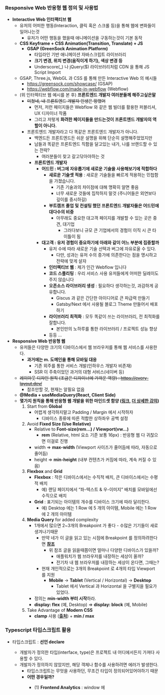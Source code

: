 ### Responsive Web 반응형 웹 정의 및 사용법

- **Interactive Web 인터랙티브 웹**
    - 유저의 어떠한 행동(Interaction, 클릭 혹은 스크롤 등)을 통해 웹에 변화들이 일어나는것
        - 유저가 어떤 행동을 했을때 애니메이션을 구동하는것이 기본 동작
    - **CSS Keyframe + CSS Animation(Transition, Translate) + JS**
        - **GSAP (GreenSock Animation Platform)**
            - 타임라인 기반 애니메이션 자바스크립트 라이브러리
            - **크기 변경, 위치 변경(움직이게 하기), 색상 변경 등**
            - Underscore(_) 나 jQuery($) 라이브러리처럼 CDN 을 통해 JS Script Import
    - GSAP, Three.js, WebGL 과 CSS 를 통해 만든 Interactive Web 의 예시들
        - https://greensock.com/showcase/ (GSAP)
        - https://webflow.com/made-in-webflow (Webflow)
    - (위 인터렉티브 웹 예시를 본 후) **프론트엔드 개발자 여러분들께 해주고싶은말**
        - ~~미쳤네, 내 프론트엔드 개발자 인생은 망했어~~
            - 먼저, 저런 페이지들은 Webflow 와 같은 웹 빌더를 활용한 퍼블리셔, UX 디자이너 작품
            - 그리고 저렇게 **화려한 페이지들을 만드는것이 프론트엔드 개발자의 역할이 아니다.**
        - 프론트엔드 개발자라고 다 똑같은 프론트엔드 개발자가 아니다.
            - 백엔드든 프론트엔드든 쉬운 설명을 위해 단순히 설명해주었었지만
            - 남들과 똑같은 프론트엔드 직함을 달고있는 내가, 나를 브랜드할 수 있는 전략?
                - 여러분들이 찾고 갈고닦아야하는 것
            - **프론트엔드 개발자**
                - **어드민 : 버그에 자유롭기에 새로운 기술을 사용해보기에 적합하다**
                    - **새로운 기술셋 적용** : 새로운 기술들을 빠르게 적용하는 민첩함을 가졌습니다.
                        - 기존 기술과의 차이점에 대해 명확히 알면 좋음
                        - 너무 새로운 것들에 집착하지 말것 (주니어들은 외연보다 깊이를 중시하길)
                    - **부트캠프 졸업 및 컨설팅 했던 프론트엔드 개발자들은 어드민에 대다수의 비중**
                        - 아무래도 중요한 대고객 페이지를 개발할 수 있는 곳은 중견, 대기업
                            - 그러다보니 규모 큰 기업에서의 경험이 이직 시 큰 타이틀이 됨
                - **대고객 : 유저 경험이 중요하기에 아래와 같이 어느 부분에 집중할까**
                    - 유저 수에 따라 새로운 기술 선택과 버그에 자유로울 수 있다.
                        - 다만, 성과는 유저 수의 증가에 의존한다는 점을 명시하고 전략에 맞게 살자
                    - **인터렉티브 웹** : 제가 인간 Webflow 입니다
                    - **코드 스플리팅** : 우리 서비스 사용 유저들에게 어떠한 딜레이도 주지 않습니다
                    - **오픈소스 라이브러리 생성** : 필요하다 생각하는것, 과감하게 공유합니다.
                        - Giscus 과 같은 간단한 아이디어로 큰 파급력 만들기
                        - Gatsby/Next 에서 사용될 블로그 Theme 만들어서 배포하기
                    - **라이브러리 최적화** : 모두 똑같이 쓰는 라이브러리, 전 최적화를 잘합니다.
                        - 본인만의 노하루를 통한 라이브러리 / 프로젝트 성능 향상
                    - 등등 …
- **Responsive Web 반응형 웹**
    - 유저들은 다양한 크기의 디바이스에서 웹 브라우저를 통해 웹 서비스를 사용한다.
        - **과거에는 m. 도메인을 통해 모바일 대응**
            - 기존 외주를 통한 서비스 개발(인하우스 개발자 비존재)
            - SSR 이 주축이었던 과거의 대형 서비스(네이버 등)
    - ~~레이아웃 디자인 원칙 (조금은 디자이너에 가까운 역량) : https://every-layout.dev/~~
        - 참조만할 것, 현재는 알필요 없음
    - **@Media + useMediaQuery(React, Client Side)**
    - **몇가지 원칙을 통해 반응형 웹 개발을 위한 마인드셋 함양 ([링크](https://youtu.be/VQraviuwbzU?si=C8vMBB9Ww3KPSmjP), [더 상세한 강의](https://youtu.be/srvUrASNj0s?si=LOfUih7hvM5kzWMg))**
        1. Start from **Global**
            - 어렵게 생각하지말고 Padding / Margin 에서 시작하자
                - 디바이스 종류에 따른 적합한 상하좌우 공백 설정
        2. Avoid **Fixed Size (Use Relative)**
            - Relative to **Font-size(rem…) / Viewport(vw…)**
                - **rem** (Relative, html 요소 기준 보통 16px) : 반응형 웹 다 귀찮으면 이걸로 진행
            - width ⇒ **max-width** (Viewport 사이즈가 줄어듬에 따라, 자동으로 줄어듬)
            - height ⇒ **min-height** (내부 컨텐츠가 커짐에 따라, 계속 커질 수 있음)
        3. **Flexbox** and **Grid**
            - **Flexbox** : 작은 디바이스에서는 수직적 배치, 큰 디바이스에서는 수평적 배치
                - 예) 랜딩 페이지에서 “좌-텍스트 & 우-이미지” 배치를 모바일에선 수직으로 배치
            - **Grid** : 표기되는 아이템의 개수를 디바이스 크기에 따라 달리한다.
                - 예) Desktop 에는 1 Row 에 5 개의 아이템, Mobile 에는 1 Row 에 2 개의 아이템
        4. **Media Query** for added complexity
            - 1개에서 많으면 2~3개의 Breakpoint 가 좋다 - 수많은 기기들이 새로 생겨나기때문
                - 만약 네가 이 글을 읽고 있는 시점에 Breakpoint 를 정의하려한다면 **[참조](https://www.freecodecamp.org/news/the-100-correct-way-to-do-css-breakpoints-88d6a5ba1862/)**
                    - 위 참조 글을 읽을때쯤이면 얼마나 다양한 디바이스가 있을까?
                        - 애플워치가 웹 브라우저를 내장하는 세상이 올까?
                        - 전기차 내 웹 브라우저를 내장하는 세상이 온다면, 그때는?
                - 현재 개인적으로는 3개의 Breakpoint 로 4개의 타입 Viewport 를 지원
                    - **Mobile** → **Tablet** (Vertical / Horizontal) → **Desktop**
                        - Tablet 에서 Vertical 과 Horizontal 을 구별지을 필요가 있었다.
            - 정의는 **min-width 부터 시작**하라.
            - **display: flex** (예, Desktop) ⇒ **display: block** (예, Mobile)
        5. Take Advantage of **Modern CSS**
            - **clamp** 사용 (**[출처](https://web.dev/i18n/ko/min-max-clamp/)**) + **min / max**

### Typescript 타입스크립트 활용

- 타입스크립트 : **선언 declare**
    - 개발자가 정의한 타입(interface, type)은 프로젝트 내 어디에서든지 가져다 사용할 수 있다.
    - 개발자가 정의하지 않았지만, 해당 객체나 함수를 사용하려면 에러가 발생한다.
        - 타입스크립트는 무엇을 사용하던, 무조건 타입이 정의되어있어야하기 때문
        - **어떤 경우일까?**
            - (1) **Frontend Analytics** : window 에 <script> 태그를 통해 객체/함수를 주입하여 사용

               <img width="608" alt="Untitled (1)" src="https://github.com/TaskerJang/ASAC-3rd-Study/assets/124780552/cd29169e-eed2-44e8-91b2-318b9e67ef84">


            - (2) **Customize, Expand Types** : next-auth 의 경우 **커스텀 Session** 타입 정의 필요

    + 추가로 학습할 내용 : **Pixel**(Facebook), **GA** 등등 은 어떻게 활용되는가?

    - **2가지 방식**으로 정보를 수집한다.
        1. Javascript 가 자동으로 **유저의 행동 및 페이지 이동 흐름 분석**
        2. **Pixel, GA 가 제공하는 특정 이벤트 발행**
            - **Type + Payload** 를 보낸다는 점에서 Reducer 랑 비슷한 느낌, 물론 다릅니다.
                - 예) Type : **“Purchase”** + Payload : **“고객아이디, 위치, 가격, 상품 정보 등”**
- 타입스크립트 : **선언 파일 (*.d.ts)**
    - 위에서 선언 declare 가 왜 필요한지 이해했다.
        - **언제 필요로 할까?**
            - (1) **Library 사용 시 혹은 만들어 배포할 시**
                1. Vanilla JS 만으로 구성된 라이브러리를 배포하고
                    - 개별 배포가 아닌 라이브러리 자체가 *.d.ts 를 갖고 있을수도 있다.
                        - 예) react-hook-form

                            <img width="633" alt="Untitled (2)" src="https://github.com/TaskerJang/ASAC-3rd-Study/assets/124780552/2f5ba740-164f-4117-9325-202b66463a67">

                2. TS declare 만으로 구성된 @types 라이브러리를 개별로 배포한다.
            - (2) **Customize, Expand Types** : 앞선 next-auth 와 동일하게 타입 확장 시
- 타입스크립트 : **Generic 제네릭**

    [[TypeScript] 타입스크립트 - Generic](https://im-developer.tistory.com/189)

- 타입스크립트 + **Emotion/Styled** : Styled 확장한 React Component 에서 Props 정의하고 싶다면

    [Emotion – TypeScript](https://emotion.sh/docs/typescript)

    ```tsx
    type ImageProps = {
      src: string
      width: number
    }

    // Using a css block = `` 반환
    const Image0 = styled('div')<ImageProps>`
      color: ${(props) => props.theme.palette.primary.main};
      width: ${(props) => props.width};
      background: url(${(props) => props.src}) center center;
      background-size: contain;
    `

    // {} 반환
    const Image1 = styled('div')<ImageProps>((props) => ({
      color: props.theme.palette.primary.main,
      width: props.width,
      background: `url(${props.src}) center center`,
      backgroundSize: 'contain',
    }))
    ```

- 타입스크립트 : **기존 HTML 요소를 확장한 새 React Component 만들시 타입을 어떻게 정의할까**

    [TypeScript + React: Component patterns](https://fettblog.eu/typescript-react-component-patterns/)

    - **Spread attributes to HTML elements**
        - `JSX.IntrinsicElements["button"]`
            - **JSX.IntrinsicElements** 는 HTML 요소의 속성을 자식 타입으로 매핑

        ```tsx
        type ButtonProps = JSX.IntrinsicElements["button"];

        function Button({ ...allProps }: ButtonProps) {
          return <button {...allProps} />;
        }
        ```

    - **Preset attributes + Omit ⇒** Hint : **현업에서 Omit 을 가장 잘 활용했었습니다.**
        - **Omit** 을 사용할때는 거의 기존 HTML 요소 를 확장한 새 React Component 만들었을때
            - 기존 HTML 요소 Props 중에 특정 Props 를 고정하고 싶을때
            - 기존 HTML 요소 Props 중에 특정 Props 만 사용하고 싶을때
                - 너무 많은 Props 들이 있어서, 해당 컴포넌트 사용자에게 불필요한 복잡도를 주기때문

        ```tsx
        type ButtonProps =
          Omit<JSX.IntrinsicElements["button"], "type">;

        function Button({ ...allProps }: ButtonProps) {
          return <button type="button" {...allProps} />;
        }

        // 💥 This breaks, as we omitted type
        const z = <Button type="button">Hi</Button>;
        ```

    - **~~MakeRequired 라는 커스텀 타입 만들어보기~~** - 어려워서 패스할 것

        ```tsx
        type MakeRequired<T, K extends keyof T> = Omit<T, K> &
          Required<{ [P in K]: T[P] }>;

        type ImgProps
          = MakeRequired<
            JSX.IntrinsicElements["img"],
            "alt" | "src"
          >;

        export function Img({ alt, ...allProps }: ImgProps) {
          return <img alt={alt} {...allProps} />;
        }

        const zz = <Img alt="..." src="..." />;
        ```

    - **Controlled Input (제어 컴포넌트) 를 위한 커스텀 타입 만들어보기**
        - `JSX.IntrinsicElements["button"]`
            - **JSX.IntrinsicElements** 는 HTML 요소의 속성을 자식 타입으로 매핑

        ```tsx
        type ButtonProps = JSX.IntrinsicElements["button"];

        function Button({ ...allProps }: ButtonProps) {
          return <button {...allProps} />;
        }
        ```

    - Next.js 의 **Caching 총 4가지** 이해하기 (**중요!**)
        - (A) **Server 에서의 Caching**
            - **Request Memoization** (React Feature) 와 **Data Cache** (Next.js Feature) 동작 차이
                - (1) **Request Memoization** : “단일” 페이지 렌더 시 **다중 fetch 호출 방지**
                - (2) **Data Cache** : 무슨 요청이든 fetch 호출 시 **데이터 재사용 (반복 fetch 호출 방지)**
            - (3) **Full Route Cache** : **반복 렌더링 방지** (HTML or RSC Payload)
                - **~~주의 ! 아래 단어 모두 다 같은 말** (예전에 학생들이 이들의 차이가 무엇인지 질문했었었음)~~

                    ~~the process of rendering and caching routes of your application at build time.~~

                   <img width="649" alt="Untitled (3)" src="https://github.com/TaskerJang/ASAC-3rd-Study/assets/124780552/63445868-d39a-4b96-815f-d10bbf442d79">


                    - *~~Automatic Static Optimization~~*
                    - *~~Static Site Generation~~*
                    - *~~Static Rendering~~*
        - (B) **Client 에서의 Caching**
            - (4) **Router Cache** : **반복 렌더 호출 방지** (HTML or RSC Payload)
                - 서버 찌르지마, 있는거 그냥 써
    - Next.js 의 **Rendering** 이해하기 (**중요!**)
        - 어떻게 Next.js 가 동작하는지 이해하기 위해서는 Caching 과 Rendering 이 둘의 이해가 필수
            - **Server Components**
            - **Client Components**
            - **Server and Client Composition Patterns** (배웠던 React Design Pattern)
            - **Edge and Node.js Runtimes**
                - 학생들 질문 : Next.js 를 CDN 에 배포하면 서버사이드 렌더링은 어떻게 동작하는거에요?
                    - 이를 이해하기 위해서는 위에 Next.js 의 **Deploying** 이해하기 를 읽으면 됨
                    - 답변 : **Next.js 배포는 무조건 서버리스 or 서버 로 배포해야합니다**
                        - **서버리스** = Edge Function (이 또한 결국 Node.js 이긴함)
                        - **서버** = Node.js Server (예, EC2)
    - Next.js 의 **Deploying** 이해하기
        - Next.js `npm run build` (`**next build**`) 를 수행하면 **어떤 디렉토리, 파일**들이 생성되는가?
        - ***Managed Next.js with Vercel** & **Self-Hosting** 은 따로 보지 않아도됨*
        - ***Other Services** & **Automatic Updates** & **Manual Graceful shutdowns** 읽으면 좋음*
    - Next.js 의 **Data Fetching** 이해하기 (**중요!**)
        - 몇몇분들이 개인/팀 프로젝트 진행시 제게 물어보는 말 : 전역 상태 관리 어떻게 할까요
            - 답변 : **fetch + Redux** 혹은 **Redux Toolkit** 혹은 **React Query / SWR**
                - 본 답변과 관련하여 API 는 어떻게 호출할지? 에 대해 추가 설명해드리는데, 아래가 그 내용
                    1. **[서버**에서 **fetch** 를 통한 호출](https://nextjs.org/docs/app/building-your-application/data-fetching/fetching-caching-and-revalidating#fetching-data-on-the-server-with-fetch)
                    2. **[서버**에서 **3rd Party 라이브러리** 를 통한 호출](https://nextjs.org/docs/app/building-your-application/data-fetching/fetching-caching-and-revalidating#fetching-data-on-the-server-with-third-party-libraries)
                    3. **[클라이언트**에서 Next.js 서버를 통해 (**Routes Handler**) **간접 호출**](https://nextjs.org/docs/app/building-your-application/data-fetching/fetching-caching-and-revalidating#fetching-data-on-the-client-with-route-handlers)
                    4. **[클라이언트**에서 **3rd Party 라이브러리** 를 통한 호출](https://nextjs.org/docs/app/building-your-application/data-fetching/fetching-caching-and-revalidating#fetching-data-on-the-client-with-third-party-libraries)
    - Next.js 의 **Styling** 이해하기
        - ****CSS-in-JS**** 가 Next.js 에선 실제로 어떻게 동작하며, 어떻게 설정하는지?
    - Next.js 의 **Routing** 이해하기
